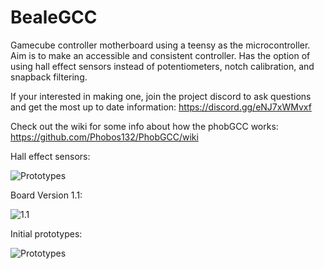 # BealeGCC
Gamecube controller motherboard using a teensy as the microcontroller. Aim is to make an accessible and consistent controller. Has the option of using hall effect sensors instead of potentiometers, notch calibration, and snapback filtering.

If your interested in making one, join the project discord to ask questions and get the most up to date information: https://discord.gg/eNJ7xWMvxf

Check out the wiki for some info about how the phobGCC works: https://github.com/Phobos132/PhobGCC/wiki


Hall effect sensors:

![Prototypes](https://www.dropbox.com/s/fyltdef79c2z78y/Hall%20Sensors.png?raw=1)

Board Version 1.1:

![1.1](https://www.dropbox.com/s/cgxgo3ve1nrf6j9/20220218_182602.jpg?raw=1)

Initial prototypes:

![Prototypes](https://www.dropbox.com/s/q8ypkzmfeijdc5w/boards.jpg?raw=1)
